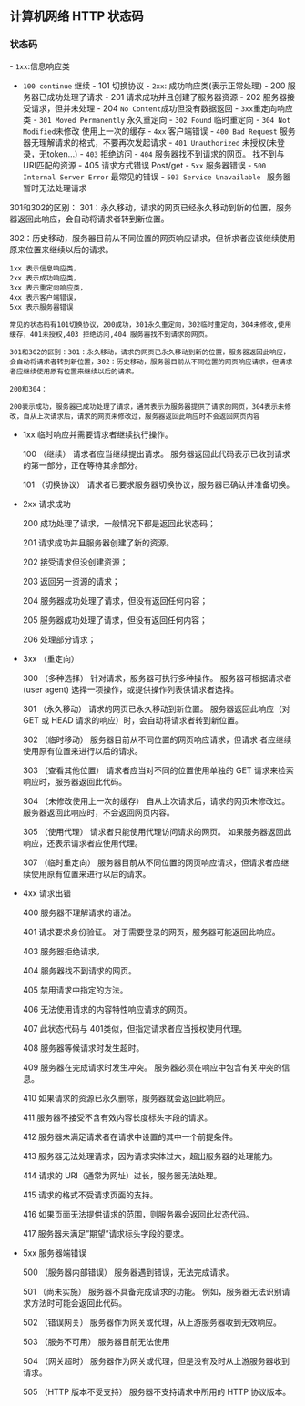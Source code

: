 ## 计算机网络 HTTP 状态码

### 状态码

\- `1xx`:信息响应类
 - `100 continue` 继续
 \- 101 切换协议
\- `2xx`: 成功响应类(表示正常处理)
 \- 200 服务器已成功处理了请求
 \- 201 请求成功并且创建了服务器资源
 \- 202 服务器接受请求，但并未处理
 \- 204 `No Content`成功但没有数据返回
\- `3xx`重定向响应类
 \- `301 Moved Permanently` 永久重定向
 \- `302 Found` 临时重定向
 \- `304 Not Modified`未修改   使用上一次的缓存
\- `4xx` 客户端错误
 \- `400 Bad Request` 服务器无理解请求的格式，不要再次发起请求
 \- `401 Unauthorized` 未授权(未登录，无token...)
 \- `403` 拒绝访问
 \- `404` 服务器找不到请求的网页。   找不到与URI匹配的资源
 \- 405 请求方式错误 Post/get
\- `5xx` 服务器错误
 \- `500 Internal Server Error` 最常见的错误
 \- `503 Service Unavailable ` 服务器暂时无法处理请求

301和302的区别：
301：永久移动，请求的网页已经永久移动到新的位置，服务器返回此响应，会自动将请求者转到新位置。

302：历史移动，服务器目前从不同位置的网页响应请求，但祈求者应该继续使用原来位置来继续以后的请求。

```
1xx 表示信息响应类，
2xx 表示成功响应类，
3xx 表示重定向响应类，
4xx 表示客户端错误，
5xx 表示服务器错误

常见的状态码有101切换协议，200成功，301永久重定向，302临时重定向，304未修改,使用缓存，401未授权,403 拒绝访问,404 服务器找不到请求的网页。                           

301和302的区别：301：永久移动，请求的网页已永久移动到新的位置，服务器返回此响应，会自动将请求者转到新位置，302：历史移动，服务器目前从不同位置的网页响应请求，但请求者应继续使用原有位置来继续以后的请求。

200和304：

200表示成功，服务器已成功处理了请求，通常表示为服务器提供了请求的网页，304表示未修改，自从上次请求后，请求的网页未修改过，服务器返回此响应时不会返回网页内容
```

- 1xx 临时响应并需要请求者继续执行操作。

  100  （继续） 请求者应当继续提出请求。 服务器返回此代码表示已收到请求的第一部分，正在等待其余部分。 

  101  （切换协议） 请求者已要求服务器切换协议，服务器已确认并准备切换。

- 2xx 请求成功

  200   成功处理了请求，一般情况下都是返回此状态码； 

  201   请求成功并且服务器创建了新的资源。 

  202   接受请求但没创建资源； 

  203   返回另一资源的请求； 

  204   服务器成功处理了请求，但没有返回任何内容；

  205   服务器成功处理了请求，但没有返回任何内容；

  206   处理部分请求；

- 3xx （重定向） 

  300  （多种选择） 针对请求，服务器可执行多种操作。 服务器可根据请求者 (user agent) 选择一项操作，或提供操作列表供请求者选择。 

  301  （永久移动） 请求的网页已永久移动到新位置。 服务器返回此响应（对 GET 或 HEAD 请求的响应）时，会自动将请求者转到新位置。 

  302  （临时移动） 服务器目前从不同位置的网页响应请求，但请求 者应继续使用原有位置来进行以后的请求。 

  303  （查看其他位置） 请求者应当对不同的位置使用单独的 GET 请求来检索响应时，服务器返回此代码。 

  304  （未修改使用上一次的缓存） 自从上次请求后，请求的网页未修改过。 服务器返回此响应时，不会返回网页内容。 

  305  （使用代理） 请求者只能使用代理访问请求的网页。 如果服务器返回此响应，还表示请求者应使用代理。 

  307  （临时重定向） 服务器目前从不同位置的网页响应请求，但请求者应继续使用原有位置来进行以后的请求。

- 4xx 请求出错

  400  服务器不理解请求的语法。 

  401  请求要求身份验证。 对于需要登录的网页，服务器可能返回此响应。 

  403  服务器拒绝请求。 

  404  服务器找不到请求的网页。 

  405  禁用请求中指定的方法。 

  406  无法使用请求的内容特性响应请求的网页。 

  407  此状态代码与 401类似，但指定请求者应当授权使用代理。 

  408  服务器等候请求时发生超时。 

  409  服务器在完成请求时发生冲突。 服务器必须在响应中包含有关冲突的信息。 

  410  如果请求的资源已永久删除，服务器就会返回此响应。 

  411  服务器不接受不含有效内容长度标头字段的请求。 

  412  服务器未满足请求者在请求中设置的其中一个前提条件。 

  413  服务器无法处理请求，因为请求实体过大，超出服务器的处理能力。 

  414  请求的 URI（通常为网址）过长，服务器无法处理。 

  415  请求的格式不受请求页面的支持。 

  416  如果页面无法提供请求的范围，则服务器会返回此状态代码。 

  417  服务器未满足”期望”请求标头字段的要求。

- 5xx 服务器端错误

  500  （服务器内部错误） 服务器遇到错误，无法完成请求。 

  501  （尚未实施） 服务器不具备完成请求的功能。 例如，服务器无法识别请求方法时可能会返回此代码。 

  502  （错误网关） 服务器作为网关或代理，从上游服务器收到无效响应。 

  503  （服务不可用） 服务器目前无法使用 

  504  （网关超时） 服务器作为网关或代理，但是没有及时从上游服务器收到请求。 

  505  （HTTP 版本不受支持） 服务器不支持请求中所用的 HTTP 协议版本。